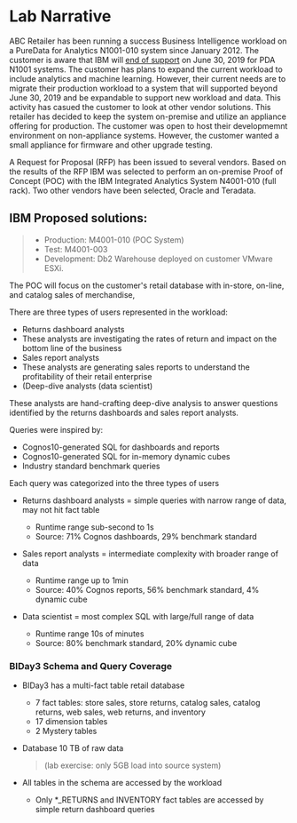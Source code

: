 # Lab Narrative

ABC Retailer has been running a success Business Intelligence workload on a PureData for Analytics N1001-010 system since January 2012.  The customer is aware that IBM will [end of support](https://www-01.ibm.com/software/support/lifecycleapp/PLCDetail.wss?q45=F614185R84192X59) on June 30, 2019 for PDA N1001 systems.  The customer has plans to expand the current workload to include analytics and machine learning.  However, their current needs are to migrate their production workload to a system that will supported beyond June 30, 2019 and be expandable to support new workload and data.  This activity has casued the customer to look at other vendor solutions.  This retailer has decided to keep the system on-premise and utilize an appliance offering for production.  The customer was open to host their developmemnt environment on non-appliance systems.  However, the customer wanted a small appliance for firmware and other upgrade testing.

A Request for Proposal (RFP) has been issued to several vendors.  Based on the results of the RFP IBM was selected to perform an on-premise Proof of Concept (POC) with the IBM Integrated Analytics System N4001-010 (full rack).  Two other vendors have been selected, Oracle and Teradata.

## IBM Proposed solutions:  
 > * Production: M4001-010 (POC System)
 > * Test: M4001-003
 > * Development: Db2 Warehouse deployed on customer VMware ESXi.

The POC will focus on the customer's retail database with in-store, on-line, and catalog sales of merchandise,

There are three types of users represented in the workload:
* Returns dashboard analysts
* These analysts are investigating the rates of return and impact on the bottom line of the business
* Sales report analysts
* These analysts are generating sales reports to understand the profitability of their retail enterprise
* (Deep-dive analysts (data scientist)

These analysts are hand-crafting deep-dive analysis to answer questions identified by the returns dashboards and sales report analysts.

Queries were inspired by:
* Cognos10-generated SQL for dashboards and reports
* Cognos10-generated SQL for in-memory dynamic cubes
* Industry standard benchmark queries

Each query was categorized into the three types of users
* Returns dashboard analysts = simple queries with narrow range of data, may not hit fact table
  * Runtime range sub-second to 1s
  * Source: 71% Cognos dashboards, 29% benchmark standard

* Sales report analysts = intermediate complexity with broader range of data
  * Runtime range up to 1min
  * Source: 40% Cognos reports, 56% benchmark standard, 4% dynamic cube

* Data scientist = most complex SQL with large/full range of data
  * Runtime range 10s of minutes
  * Source: 80% benchmark standard, 20% dynamic cube

### BIDay3 Schema and Query Coverage

* BIDay3 has a multi-fact table retail database
  * 7 fact tables: store sales, store returns, catalog sales, catalog returns, web sales, web returns, and inventory
  * 17 dimension tables
  * 2 Mystery tables

* Database 10 TB of raw data 
  > (lab exercise: only 5GB load into source system)

* All tables in the schema are accessed by the workload
  * Only *_RETURNS and INVENTORY fact tables are accessed by simple return dashboard queries
